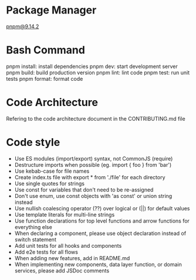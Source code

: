 # Package Manager

pnpm@9.14.2

# Bash Command

pnpm install: install dependencies
pnpm dev: start development server
pnpm build: build production version
pnpm lint: lint code
pnpm test: run unit tests
pnpm format: format code

# Code Architecture

Refering to the code architecture document in the CONTRIBUTING.md file

# Code style

- Use ES modules (import/export) syntax, not CommonJS (require)
- Destructure imports when possible (eg. import { foo } from 'bar')
- Use kebab-case for file names
- Create index.ts file with export \* from './file' for each directory
- Use single quotes for strings
- Use const for variables that don't need to be re-assigned
- Don't use enum, use const objects with 'as const' or union string instead
- Use nullish coalescing operator (??) over logical or (||) for default values
- Use template literals for multi-line strings
- Use function declarations for top level functions and arrow functions for everything else
- When declaring a component, please use object declaration instead of switch statement
- Add unit tests for all hooks and components
- Add e2e tests for all flows
- When adding new features, add in README.md
- When implementing new components, data layer function, or domain services, please add JSDoc comments
